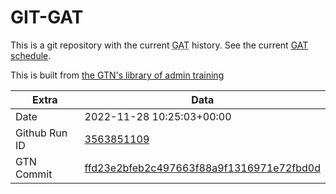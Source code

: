 # GIT-GAT

This is a git repository with the current <abbr title="Galaxy Admin Training">GAT</abbr> history. See the current [GAT schedule](https://gxy.io/gat).

This is built from [the GTN's library of admin training](https://training.galaxyproject.org/training-material/topics/admin/)

Extra | Data
--- | ---
Date | 2022-11-28 10:25:03+00:00
Github Run ID | [3563851109](https://github.com/galaxyproject/training-material/actions/runs/3563851109)
GTN Commit | [ffd23e2bfeb2c497663f88a9f1316971e72fbd0d](https://github.com/galaxyproject/training-material/tree/ffd23e2bfeb2c497663f88a9f1316971e72fbd0d)
